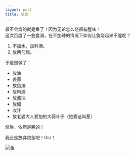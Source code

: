 ```yaml
---
layout: post
title: 烧鱼
---
```


最不会烧的就是鱼了！因为无论怎么烧都有腥味！  
这次百度了一些食谱，在不加辣的情况下如何让鱼烧起来不腥呢？

1. 不加水，加料酒。  
2. 放两勺醋。  

<!--more-->

于是照做了：  
* 放油  
* 姜蒜  
* 放鱼煸  
* 放料酒  
* 放酱油  
* 放醋  
* 收汁  
* 放老婆大人要加的大蒜叶子（她管这叫葱）  

然后，依然是腥的！

我还是放弃烧鱼吧！Orz！

![鱼](http://7xqrll.com1.z0.glb.clouddn.com/20170224-%E9%B1%BC.jpg)
